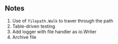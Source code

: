 ## Notes
1. Use of  `filepath.Walk` to traver through the path
2. Table-driven testing
3. Add logger with file handler as io.Writer
4. Archive file
